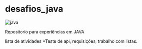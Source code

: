 # desafios_java

![java](https://fernandofranzini.files.wordpress.com/2015/06/java-logo.png?w=1400)

Repositorio para experiências em JAVA

lista de atividades
*Teste de api, requisições, trabalho com listas.
